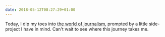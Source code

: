 ```yaml
---
date: 2018-05-12T08:27:29+01:00
---
```

Today, I dip my toes into [the world of journalism](https://www.theguardian.com/guardian-masterclasses/2015/jul/03/how-to-write-compelling-features-a-one-day-journalism-course-will-storr-journalism-course), prompted by a little side-project I have in mind. Can't wait to see where this journey takes me.

